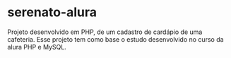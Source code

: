 # serenato-alura
Projeto desenvolvido em PHP, de um cadastro de cardápio de uma cafeteria. Esse projeto tem como base o estudo desenvolvido no curso da alura PHP e MySQL. 
